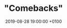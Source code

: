 ---
layout: post
title: '"Comebacks"'
date: 2019-08-28 19:00:00 +0100
number: 36
#eventbrite: "https://off-the-record-31.eventbrite.com"
artist_name: "Solomon Burke"
album_name: "Don't Give Up On Me"
cover_image: "assets/img/records/solomon.jpg"
cover_caption: "Albums charting a comeback in a musician's career"
year: 2002
#photo: "assets/img/otr22.jpg"
#thumbnail: "assets/img/otr22_smaller.jpg"
#spotify: https://open.spotify.com/user/mattpointblank/playlist/08n7TEMicoegdYdeuL7sM5?si=aZloDqNhRhmWUpH8JRwidQ
host: Lorna Burke
#score: 70
---
